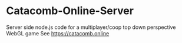 # Catacomb-Online-Server
 Server side node.js code for a multiplayer/coop top down perspective WebGL game
See https://catacomb.online
